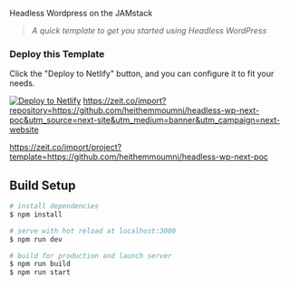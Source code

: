 Headless Wordpress on the JAMstack
> _A quick template to get you started using Headless WordPress_

### Deploy this Template

Click the "Deploy to Netlify" button, and you can configure it to fit your needs.

[![Deploy to Netlify](https://www.netlify.com/img/deploy/button.svg)](https://app.netlify.com/start/deploy?repository=https://github.com/heithemmoumni/headless-wp-next-poc)
https://zeit.co/import?repository=https://github.com/heithemmoumni/headless-wp-next-poc&utm_source=next-site&utm_medium=banner&utm_campaign=next-website



https://zeit.co/import/project?template=https://github.com/heithemmoumni/headless-wp-next-poc

## Build Setup

```bash
# install dependencies
$ npm install

# serve with hot reload at localhost:3000
$ npm run dev

# build for production and launch server
$ npm run build
$ npm run start
```